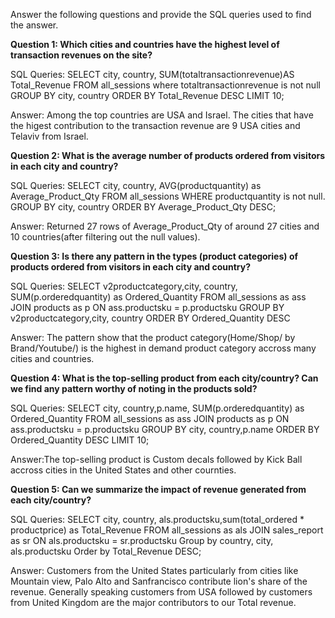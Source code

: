 Answer the following questions and provide the SQL queries used to find the answer.

    
**Question 1: Which cities and countries have the highest level of transaction revenues on the site?**


SQL Queries:
    SELECT city, country, SUM(totaltransactionrevenue)AS Total_Revenue
    FROM all_sessions where totaltransactionrevenue is not null
    GROUP BY city, country
    ORDER BY Total_Revenue DESC
    LIMIT 10;



Answer:  Among the top countries are USA and Israel. The cities that have the higest contribution to the transaction revenue are 9 USA cities and Telaviv from Israel.



**Question 2: What is the average number of products ordered from visitors in each city and country?**


SQL Queries:
    SELECT city, country, AVG(productquantity) as Average_Product_Qty
    FROM all_sessions WHERE productquantity is not null.
    GROUP BY city, country
    ORDER BY Average_Product_Qty DESC;



Answer: Returned 27 rows of Average_Product_Qty of around 27 cities and 10 countries(after filtering out the null values).





**Question 3: Is there any pattern in the types (product categories) of products ordered from visitors in each city and country?**


SQL Queries:
    SELECT v2productcategory,city, country, SUM(p.orderedquantity) as Ordered_Quantity
    FROM all_sessions as ass
    JOIN products as p
    ON ass.productsku = p.productsku
    GROUP BY v2productcategory,city, country
    ORDER BY Ordered_Quantity DESC



Answer: The pattern show that the product category(Home/Shop/ by Brand/Youtube/) is the highest in demand product category accross many cities and countries.



**Question 4: What is the top-selling product from each city/country? Can we find any pattern worthy of noting in the products sold?**


SQL Queries:
    SELECT city, country,p.name, SUM(p.orderedquantity) as Ordered_Quantity
    FROM all_sessions as ass
    JOIN products as p
    ON ass.productsku = p.productsku
    GROUP BY city, country,p.name
    ORDER BY Ordered_Quantity DESC
    LIMIT 10;



Answer:The top-selling product is Custom decals followed by Kick Ball accross cities in the United States and other cournties.


**Question 5: Can we summarize the impact of revenue generated from each city/country?**

SQL Queries:
    SELECT city, country, als.productsku,sum(total_ordered * productprice) as Total_Revenue 
    FROM all_sessions as als
    JOIN sales_report as sr ON 
    als.productsku = sr.productsku
    Group by country, city, als.productsku
    Order by Total_Revenue DESC;



Answer: Customers from the United States particularly from cities like Mountain view, Palo Alto and Sanfrancisco contribute lion's share of the revenue. Generally speaking customers from USA followed by customers from United Kingdom are the major contributors to our Total revenue.







